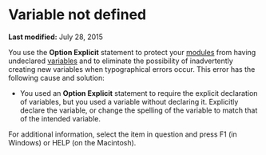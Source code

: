 
# Variable not defined

 **Last modified:** July 28, 2015

You use the  **Option Explicit** statement to protect your [modules](b8bdf64f-5920-1ae9-16d0-b26d09524a30.md) from having undeclared [variables](b8bdf64f-5920-1ae9-16d0-b26d09524a30.md) and to eliminate the possibility of inadvertently creating new variables when typographical errors occur. This error has the following cause and solution:




- You used an  **Option Explicit** statement to require the explicit declaration of variables, but you used a variable without declaring it. Explicitly declare the variable, or change the spelling of the variable to match that of the intended variable.
    

For additional information, select the item in question and press F1 (in Windows) or HELP (on the Macintosh).
